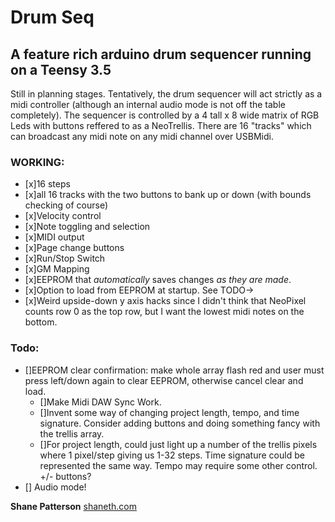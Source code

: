 # Drum Seq

## A feature rich arduino drum sequencer running on a Teensy 3.5

Still in planning stages. Tentatively, the drum sequencer will act strictly as a midi controller (although an internal audio mode is not off the table completely).
The sequencer is controlled by a 4 tall x 8 wide matrix of RGB Leds with buttons reffered to as a NeoTrellis.
There are 16 "tracks" which can broadcast any midi note on any midi channel over USBMidi.


### WORKING:

- [x]16 steps
- [x]all 16 tracks with the two buttons to bank up or down (with bounds checking of course)
- [x]Velocity control
- [x]Note toggling and selection
- [x]MIDI output
- [x]Page change buttons
- [x]Run/Stop Switch
- [x]GM Mapping
- [x]EEPROM that _automatically_ saves changes _as they are made_.
- [x]Option to load from EEPROM at startup. See TODO->
- [x]Weird upside-down y axis hacks since I didn't think that NeoPixel counts row 0 as the top row, but I want the lowest midi notes on the bottom.

### Todo:

- []EEPROM clear confirmation: make whole array flash red and user must press left/down again to clear EEPROM, otherwise cancel clear and load.
  - []Make Midi DAW Sync Work.
  - []Invent some way of changing project length, tempo, and time signature. Consider adding buttons and doing something fancy with the trellis array.
  - []For project length, could just light up a number of the trellis pixels where 1 pixel/step giving us 1-32 steps. Time signature could be represented the same way. Tempo may require some other control. +/- buttons?
- [] Audio mode!

**Shane Patterson**
[shaneth.com](http://shaneth.com)
